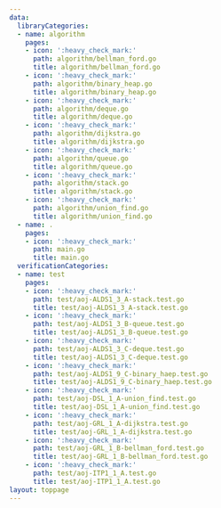 ```yaml
---
data:
  libraryCategories:
  - name: algorithm
    pages:
    - icon: ':heavy_check_mark:'
      path: algorithm/bellman_ford.go
      title: algorithm/bellman_ford.go
    - icon: ':heavy_check_mark:'
      path: algorithm/binary_heap.go
      title: algorithm/binary_heap.go
    - icon: ':heavy_check_mark:'
      path: algorithm/deque.go
      title: algorithm/deque.go
    - icon: ':heavy_check_mark:'
      path: algorithm/dijkstra.go
      title: algorithm/dijkstra.go
    - icon: ':heavy_check_mark:'
      path: algorithm/queue.go
      title: algorithm/queue.go
    - icon: ':heavy_check_mark:'
      path: algorithm/stack.go
      title: algorithm/stack.go
    - icon: ':heavy_check_mark:'
      path: algorithm/union_find.go
      title: algorithm/union_find.go
  - name: .
    pages:
    - icon: ':heavy_check_mark:'
      path: main.go
      title: main.go
  verificationCategories:
  - name: test
    pages:
    - icon: ':heavy_check_mark:'
      path: test/aoj-ALDS1_3_A-stack.test.go
      title: test/aoj-ALDS1_3_A-stack.test.go
    - icon: ':heavy_check_mark:'
      path: test/aoj-ALDS1_3_B-queue.test.go
      title: test/aoj-ALDS1_3_B-queue.test.go
    - icon: ':heavy_check_mark:'
      path: test/aoj-ALDS1_3_C-deque.test.go
      title: test/aoj-ALDS1_3_C-deque.test.go
    - icon: ':heavy_check_mark:'
      path: test/aoj-ALDS1_9_C-binary_haep.test.go
      title: test/aoj-ALDS1_9_C-binary_haep.test.go
    - icon: ':heavy_check_mark:'
      path: test/aoj-DSL_1_A-union_find.test.go
      title: test/aoj-DSL_1_A-union_find.test.go
    - icon: ':heavy_check_mark:'
      path: test/aoj-GRL_1_A-dijkstra.test.go
      title: test/aoj-GRL_1_A-dijkstra.test.go
    - icon: ':heavy_check_mark:'
      path: test/aoj-GRL_1_B-bellman_ford.test.go
      title: test/aoj-GRL_1_B-bellman_ford.test.go
    - icon: ':heavy_check_mark:'
      path: test/aoj-ITP1_1_A.test.go
      title: test/aoj-ITP1_1_A.test.go
layout: toppage
---
```

